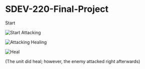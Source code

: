 # SDEV-220-Final-Project
Start

![Start](https://user-images.githubusercontent.com/90055407/181952085-2df2ba41-6dd1-4024-9c18-d9d345111965.png)
Attacking

![Attacking](https://user-images.githubusercontent.com/90055407/181952234-480b6966-97c8-4690-8536-e4b666d31e14.png)
Healing

![Heal](https://user-images.githubusercontent.com/90055407/181952522-573ef494-2e42-41ed-af14-1a70c5641443.png)

(The unit did heal; however, the enemy attacked right afterwards)
